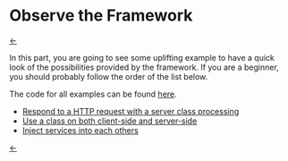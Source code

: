 Observe the Framework
=====================

[←](../index.md)

In this part, you are going to see some uplifting example to have a quick look of the possibilities provided by the framework. If you are a beginner, you should probably follow the order of the list below.

The code for all examples can be found [here](../../test/functional/example).

* [Respond to a HTTP request with a server class processing](simple.md)
* [Use a class on both client-side and server-side](client-server-class.md)
* [Inject services into each others](dependency-injection.md)

[←](../index.md)